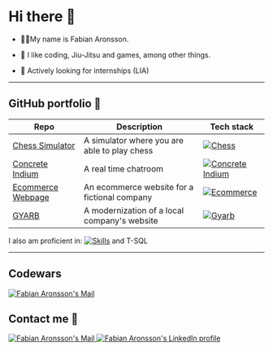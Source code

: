 # Hi there 👋 
* 🙍‍♂️My name is Fabian Aronsson. 

* 👀 I like coding, Jiu-Jitsu and games, among other things.

* 💼 Actively looking for internships (LIA)

---

## GitHub portfolio :briefcase:

| Repo                           | Description                                                   | Tech stack                     |
| ------------------------------ | ------------------------------------------------------------- | ------------------------------ |
| [Chess Simulator][cs]          | A simulator where you are able to play chess                  | [![Chess](https://skillicons.dev/icons?i=dotnet,cs)](https://github.com/FabianAronsson/Chess-GUI)                          |
| [Concrete Indium][ci]          | A real time chatroom                                          | [![Concrete Indium](https://skillicons.dev/icons?i=js,ts,vue,mongodb,sass,nodejs)](https://github.com/FabianAronsson/Concrete-Indium)                           |
| [Ecommerce Webpage][ew]        | An ecommerce website for a fictional company                  | [![Ecommerce](https://skillicons.dev/icons?i=js,ts,angular,mongodb,bootstrap,nodejs,pug)](https://github.com/FabianAronsson/Ecommerce-Webpage)                           |
| [GYARB][gy]                    | A modernization of a local company's website                  | [![Gyarb](https://skillicons.dev/icons?i=html,css,js,mongodb,bootstrap,nodejs)](https://github.com/FabianAronsson/GYARB)                           |

[cs]: https://github.com/FabianAronsson/Chess-GUI
[ci]: https://github.com/FabianAronsson/Concrete-Indium
[ew]: https://github.com/FabianAronsson/Ecommerce-Webpage
[gy]: https://github.com/FabianAronsson/GYARB

I also am proficient in:
[![Skills](https://skillicons.dev/icons?i=java,mysql,sqlite)]()  and T-SQL

---

## Codewars
<a href="https://www.codewars.com/users/FabianAronsson">
      <img src="https://www.codewars.com/users/FabianAronsson/badges/large" 
           alt="Fabian Aronsson's Mail"/>
</a>


## Contact me :iphone:
<a href="mailto:fabian.aronsson@iths.se">
      <img src="https://img.shields.io/badge/Mail-fff?style=for-the-badge&logo=gmail" 
           alt="Fabian Aronsson's Mail"/>
</a>
<a href="https://www.linkedin.com/in/fabianaronsson" target="_blank" rel="noopener noreferrer">
      <img src="https://img.shields.io/badge/LinkedIn-0077B5?style=for-the-badge&logo=linkedin&logoColor=white" 
           alt="Fabian Aronsson's LinkedIn profile"/>
</a>


